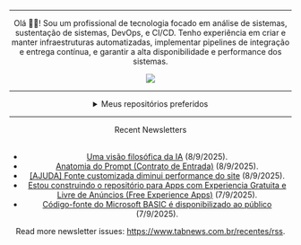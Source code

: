<div align="center">
<hr>
<p>Olá 👋🏾! Sou um profissional de tecnologia focado em análise de sistemas, sustentação de sistemas, DevOps, e CI/CD. Tenho experiência em criar e manter infraestruturas automatizadas, implementar pipelines de integração e entrega contínua, e garantir a alta disponibilidade e performance dos sistemas.</p>
  <img src="https://media.giphy.com/media/yAGIvCiwPJn5C/giphy.gif">
<hr>
  <details>
  <summary>Meus repositórios preferidos</summary>
  <br />
  Alguns dos meus melhores repositórios:
  <br />
<br />
  <ul><li><a href=https://github.com/commitgeist/aluratube target="_blank" rel="noopener noreferrer">commitgeist/aluratube</a> (<b>0</b> ✨ and <b>0</b> 🍴): Aluratube - Desenvolvido durante a imersão React da Alura no final de 2022</li><li><a href=https://github.com/commitgeist/nlw-ia target="_blank" rel="noopener noreferrer">commitgeist/nlw-ia</a> (<b>0</b> ✨ and <b>0</b> 🍴): Projeto desenvolvido durante a NLW IA - Usando a API da OPENAI</li><li><a href=https://github.com/commitgeist/nlw-journey-ia target="_blank" rel="noopener noreferrer">commitgeist/nlw-journey-ia</a> (<b>0</b> ✨ and <b>0</b> 🍴): NLW IA - Agent de viagens usando python + langchain + GPT</li>
<li>More coming soon :).</li>
</ul>
  </details>
  <hr/>
    <summary>Recent Newsletters</summary>
  <br />
  <ul>
    <li><a href=https://www.tabnews.com.br/JeanLima2112/uma-visao-filosofica-da-ia target="_blank" rel="noopener noreferrer">Uma visão filosófica da IA</a> (8/9/2025).</li><li><a href=https://www.tabnews.com.br/jaksonxavier/anatomia-do-prompt-contrato-de-entrada target="_blank" rel="noopener noreferrer">Anatomia do Prompt (Contrato de Entrada)</a> (8/9/2025).</li><li><a href=https://www.tabnews.com.br/ArthurA/ajuda-fonte-customizada-diminui-performance-do-site target="_blank" rel="noopener noreferrer">[AJUDA] Fonte customizada diminui performance do site</a> (8/9/2025).</li><li><a href=https://www.tabnews.com.br/JonnyD/estou-construindo-o-repositorio-para-apps-com-experiencia-gratuita-e-livre-de-anuncios-free-experience-apps target="_blank" rel="noopener noreferrer">Estou construindo o repositório para Apps com Experiencia Gratuita e Livre de Anúncios (Free Experience Apps)</a> (7/9/2025).</li><li><a href=https://www.tabnews.com.br/NewsletterOficial/codigo-fonte-do-microsoft-basic-e-disponibilizado-ao-publico target="_blank" rel="noopener noreferrer">Código-fonte do Microsoft BASIC é disponibilizado ao público</a> (7/9/2025).</li>
  </ul>
<p>Read more newsletter issues: <a href="https://www.tabnews.com.br/recentes/rss">https://www.tabnews.com.br/recentes/rss</a>.</p>
  </details>
